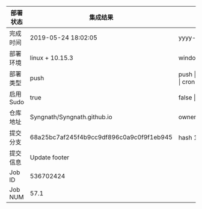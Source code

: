 部署状态 | 集成结果 | 参考值
---|---|---
完成时间 | 2019-05-24 18:02:05 | yyyy-mm-dd hh:mm:ss
部署环境 | linux + 10.15.3 | window \| linux + stable
部署类型 | push | push \| pull_request \| api \| cron
启用Sudo | true | false \| true
仓库地址 | Syngnath/Syngnath.github.io | owner_name/repo_name
提交分支 | 68a25bc7af245f4b9cc9df896c0a9c0f9f1eb945 | hash 16位
提交信息 | Update footer |
Job ID   | 536702424 |
Job NUM  | 57.1 |

